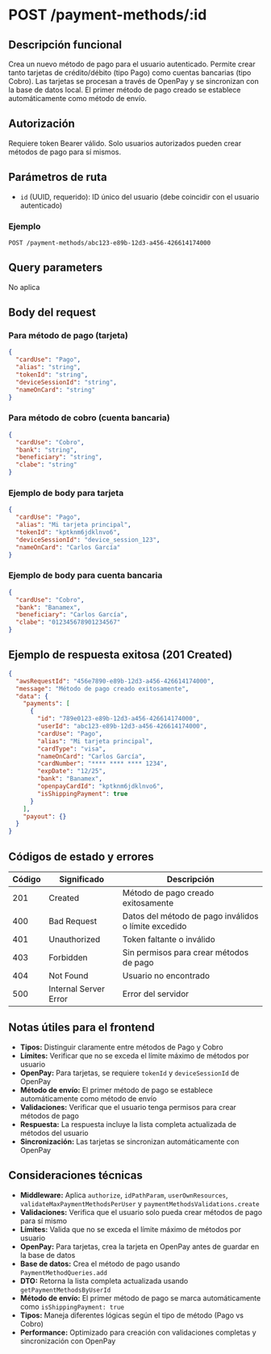 # POST /payment-methods/:id

## Descripción funcional

Crea un nuevo método de pago para el usuario autenticado. Permite crear tanto tarjetas de crédito/débito (tipo Pago) como cuentas bancarias (tipo Cobro). Las tarjetas se procesan a través de OpenPay y se sincronizan con la base de datos local. El primer método de pago creado se establece automáticamente como método de envío.

## Autorización

Requiere token Bearer válido. Solo usuarios autorizados pueden crear métodos de pago para sí mismos.

## Parámetros de ruta

- `id` (UUID, requerido): ID único del usuario (debe coincidir con el usuario autenticado)

### Ejemplo

```
POST /payment-methods/abc123-e89b-12d3-a456-426614174000
```

## Query parameters

No aplica

## Body del request

### Para método de pago (tarjeta)

```json
{
  "cardUse": "Pago",
  "alias": "string",
  "tokenId": "string",
  "deviceSessionId": "string",
  "nameOnCard": "string"
}
```

### Para método de cobro (cuenta bancaria)

```json
{
  "cardUse": "Cobro",
  "bank": "string",
  "beneficiary": "string",
  "clabe": "string"
}
```

### Ejemplo de body para tarjeta

```json
{
  "cardUse": "Pago",
  "alias": "Mi tarjeta principal",
  "tokenId": "kptknm6jdklnvo6",
  "deviceSessionId": "device_session_123",
  "nameOnCard": "Carlos García"
}
```

### Ejemplo de body para cuenta bancaria

```json
{
  "cardUse": "Cobro",
  "bank": "Banamex",
  "beneficiary": "Carlos García",
  "clabe": "012345678901234567"
}
```

## Ejemplo de respuesta exitosa (201 Created)

```json
{
  "awsRequestId": "456e7890-e89b-12d3-a456-426614174000",
  "message": "Método de pago creado exitosamente",
  "data": {
    "payments": [
      {
        "id": "789e0123-e89b-12d3-a456-426614174000",
        "userId": "abc123-e89b-12d3-a456-426614174000",
        "cardUse": "Pago",
        "alias": "Mi tarjeta principal",
        "cardType": "visa",
        "nameOnCard": "Carlos García",
        "cardNumber": "**** **** **** 1234",
        "expDate": "12/25",
        "bank": "Banamex",
        "openpayCardId": "kptknm6jdklnvo6",
        "isShippingPayment": true
      }
    ],
    "payout": {}
  }
}
```

## Códigos de estado y errores

| Código | Significado           | Descripción                                          |
| ------ | --------------------- | ---------------------------------------------------- |
| 201    | Created               | Método de pago creado exitosamente                   |
| 400    | Bad Request           | Datos del método de pago inválidos o límite excedido |
| 401    | Unauthorized          | Token faltante o inválido                            |
| 403    | Forbidden             | Sin permisos para crear métodos de pago              |
| 404    | Not Found             | Usuario no encontrado                                |
| 500    | Internal Server Error | Error del servidor                                   |

## Notas útiles para el frontend

- **Tipos:** Distinguir claramente entre métodos de Pago y Cobro
- **Límites:** Verificar que no se exceda el límite máximo de métodos por usuario
- **OpenPay:** Para tarjetas, se requiere `tokenId` y `deviceSessionId` de OpenPay
- **Método de envío:** El primer método de pago se establece automáticamente como método de envío
- **Validaciones:** Verificar que el usuario tenga permisos para crear métodos de pago
- **Respuesta:** La respuesta incluye la lista completa actualizada de métodos del usuario
- **Sincronización:** Las tarjetas se sincronizan automáticamente con OpenPay

## Consideraciones técnicas

- **Middleware:** Aplica `authorize`, `idPathParam`, `userOwnResources`, `validateMaxPaymentMethodsPerUser` y `paymentMethodsValidations.create`
- **Validaciones:** Verifica que el usuario solo pueda crear métodos de pago para sí mismo
- **Límites:** Valida que no se exceda el límite máximo de métodos por usuario
- **OpenPay:** Para tarjetas, crea la tarjeta en OpenPay antes de guardar en la base de datos
- **Base de datos:** Crea el método de pago usando `PaymentMethodQueries.add`
- **DTO:** Retorna la lista completa actualizada usando `getPaymentMethodsByUserId`
- **Método de envío:** El primer método de pago se marca automáticamente como `isShippingPayment: true`
- **Tipos:** Maneja diferentes lógicas según el tipo de método (Pago vs Cobro)
- **Performance:** Optimizado para creación con validaciones completas y sincronización con OpenPay
